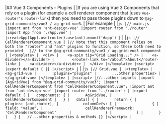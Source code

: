 |## Vue 3 Components - Plugins
|
|If you are using Vue 3 Components that rely on a plugin (for example a cell renderer component that 
|uses `vue-router's` `router-link`) then you need to pass those plugins down to `@ag-grid-community/vue3 / ag-grid-vue3`.
|
|For example
|
|```js
|// main.js
|import ant from 'ant-design-vue'
|import router from './router'
|import App from './App.vue'
|
|createApp(App).use(router).use(ant).mount('#app')
|```
|
|```js
|// CellRendererComponent.vue
|
|// Note that this component relies on both the "router" and "ant" plugins to function, so these both need to provided  
|// to the @ag-grid-community/vue3 / ag-grid-vue3 component
|
|<template>
|  <div>
|    <a-spin tip="Grid Loading..." />
|    <a-divider></a-divider>
|        <router-link to="/about">About</router-link>
|    <a-divider></a-divider>
|  </div>
|</template>
|<script>
|export default {
|}
|</script>
|```
|
|```js
|// Grid.vue
|
|<template>
|   <ag-grid-vue
|       :plugins="plugins"
|       ...other properties>
|   </ag-grid-vue>
|</template>
|
|<script>
|//...other imports
|import {AgGridVue} from "@ag-grid-community/vue3";
|import CellRendererComponent from "CellRendererComponent.vue";
|import ant from 'ant-design-vue'
|import router from '../router';
|
|export default {
|   components: {
|       AgGridVue,
|       CellRendererComponent
|   }
|   data() {
|       return {
|           plugins: [ant,router],
|           columnDefs: [
|                {
|                   field: "value",
|                   cellRendererFramework: 'CellRendererComponent'     
|               }
|           ]
|       }
|   }
|   //...other properties & methods
|}
|</script>
|```
